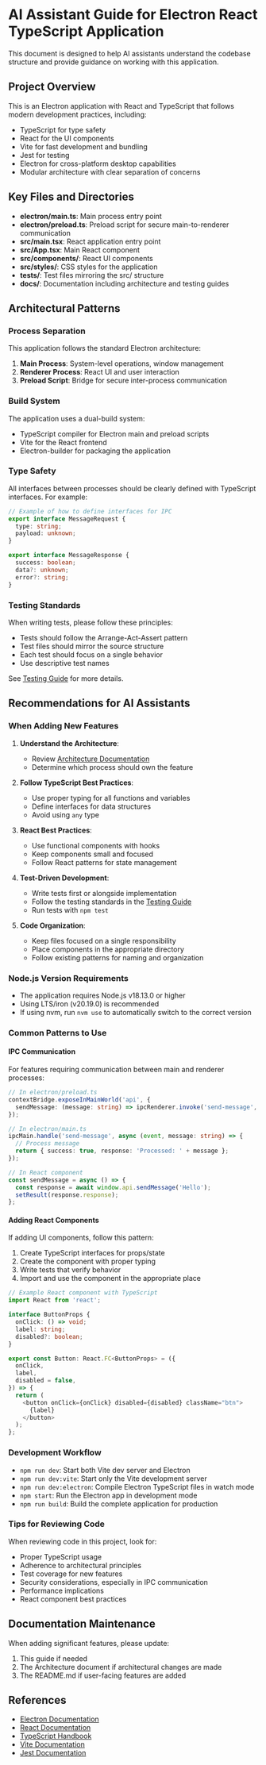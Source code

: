 # AI Assistant Guide for Electron React TypeScript Application

This document is designed to help AI assistants understand the codebase structure and provide guidance on working with this application.

## Project Overview

This is an Electron application with React and TypeScript that follows modern development practices, including:

- TypeScript for type safety
- React for the UI components
- Vite for fast development and bundling
- Jest for testing
- Electron for cross-platform desktop capabilities
- Modular architecture with clear separation of concerns

## Key Files and Directories

- **electron/main.ts**: Main process entry point
- **electron/preload.ts**: Preload script for secure main-to-renderer communication
- **src/main.tsx**: React application entry point
- **src/App.tsx**: Main React component
- **src/components/**: React UI components
- **src/styles/**: CSS styles for the application
- **tests/**: Test files mirroring the src/ structure
- **docs/**: Documentation including architecture and testing guides

## Architectural Patterns

### Process Separation

This application follows the standard Electron architecture:

1. **Main Process**: System-level operations, window management
2. **Renderer Process**: React UI and user interaction
3. **Preload Script**: Bridge for secure inter-process communication

### Build System

The application uses a dual-build system:

- TypeScript compiler for Electron main and preload scripts
- Vite for the React frontend
- Electron-builder for packaging the application

### Type Safety

All interfaces between processes should be clearly defined with TypeScript interfaces. For example:

```typescript
// Example of how to define interfaces for IPC
export interface MessageRequest {
  type: string;
  payload: unknown;
}

export interface MessageResponse {
  success: boolean;
  data?: unknown;
  error?: string;
}
```

### Testing Standards

When writing tests, please follow these principles:

- Tests should follow the Arrange-Act-Assert pattern
- Test files should mirror the source structure
- Each test should focus on a single behavior
- Use descriptive test names

See [Testing Guide](testing-guide.md) for more details.

## Recommendations for AI Assistants

### When Adding New Features

1. **Understand the Architecture**:

   - Review [Architecture Documentation](architecture.md)
   - Determine which process should own the feature

2. **Follow TypeScript Best Practices**:

   - Use proper typing for all functions and variables
   - Define interfaces for data structures
   - Avoid using `any` type

3. **React Best Practices**:

   - Use functional components with hooks
   - Keep components small and focused
   - Follow React patterns for state management

4. **Test-Driven Development**:

   - Write tests first or alongside implementation
   - Follow the testing standards in the [Testing Guide](testing-guide.md)
   - Run tests with `npm test`

5. **Code Organization**:
   - Keep files focused on a single responsibility
   - Place components in the appropriate directory
   - Follow existing patterns for naming and organization

### Node.js Version Requirements

- The application requires Node.js v18.13.0 or higher
- Using LTS/iron (v20.19.0) is recommended
- If using nvm, run `nvm use` to automatically switch to the correct version

### Common Patterns to Use

#### IPC Communication

For features requiring communication between main and renderer processes:

```typescript
// In electron/preload.ts
contextBridge.exposeInMainWorld('api', {
  sendMessage: (message: string) => ipcRenderer.invoke('send-message', message),
});

// In electron/main.ts
ipcMain.handle('send-message', async (event, message: string) => {
  // Process message
  return { success: true, response: 'Processed: ' + message };
});

// In React component
const sendMessage = async () => {
  const response = await window.api.sendMessage('Hello');
  setResult(response.response);
};
```

#### Adding React Components

If adding UI components, follow this pattern:

1. Create TypeScript interfaces for props/state
2. Create the component with proper typing
3. Write tests that verify behavior
4. Import and use the component in the appropriate place

```typescript
// Example React component with TypeScript
import React from 'react';

interface ButtonProps {
  onClick: () => void;
  label: string;
  disabled?: boolean;
}

export const Button: React.FC<ButtonProps> = ({
  onClick,
  label,
  disabled = false,
}) => {
  return (
    <button onClick={onClick} disabled={disabled} className="btn">
      {label}
    </button>
  );
};
```

### Development Workflow

- `npm run dev`: Start both Vite dev server and Electron
- `npm run dev:vite`: Start only the Vite development server
- `npm run dev:electron`: Compile Electron TypeScript files in watch mode
- `npm start`: Run the Electron app in development mode
- `npm run build`: Build the complete application for production

### Tips for Reviewing Code

When reviewing code in this project, look for:

- Proper TypeScript usage
- Adherence to architectural principles
- Test coverage for new features
- Security considerations, especially in IPC communication
- Performance implications
- React component best practices

## Documentation Maintenance

When adding significant features, please update:

1. This guide if needed
2. The Architecture document if architectural changes are made
3. The README.md if user-facing features are added

## References

- [Electron Documentation](https://www.electronjs.org/docs)
- [React Documentation](https://react.dev/reference/react)
- [TypeScript Handbook](https://www.typescriptlang.org/docs/handbook/intro.html)
- [Vite Documentation](https://vitejs.dev/guide/)
- [Jest Documentation](https://jestjs.io/docs/getting-started)
